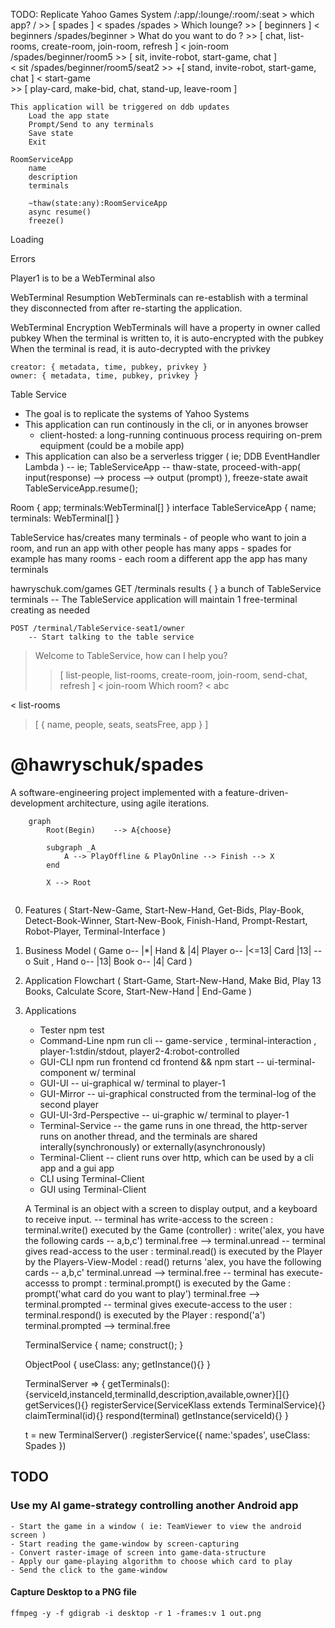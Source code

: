 TODO:
    Replicate Yahoo Games System                                                            /:app/:lounge/:room/:seat
        > which app?                                                                        /
        >> [ spades ]
        < spades                                                                            /spades
        > Which lounge?
        >> [ beginners ]
        < beginners                                                                         /spades/beginner
        > What do you want to do ?
        >> [ chat, list-rooms, create-room, join-room, refresh ]
        < join-room                                                                         /spades/beginner/room5
        >> [ sit, invite-robot, start-game, chat ]                                          
        < sit                                                                               /spades/beginner/room5/seat2
        >> +[ stand, invite-robot, start-game, chat ]
        < start-game                                                                        
        >> [ play-card, make-bid, chat, stand-up, leave-room ]
    
    This application will be triggered on ddb updates 
        Load the app state
        Prompt/Send to any terminals
        Save state
        Exit
    
    RoomServiceApp
        name
        description
        terminals

        ~thaw(state:any):RoomServiceApp
        async resume()
        freeze()
    
Loading

Errors

Player1 is to be a WebTerminal also

WebTerminal Resumption
    WebTerminals can re-establish with a terminal they disconnected from after re-starting the application.

WebTerminal Encryption
    WebTerminals will have a property in owner called pubkey
    When the terminal is written to, it is auto-encrypted with the pubkey
    When the terminal is read, it is auto-decrypted with the privkey

    creator: { metadata, time, pubkey, privkey }
    owner: { metadata, time, pubkey, privkey }

Table Service
- The goal is to replicate the systems of Yahoo Systems
- This application can run continously in the cli, or in anyones browser
    - client-hosted: a long-running continuous process requiring on-prem equipment (could be a mobile app)
- This application can also be a serverless trigger ( ie; DDB EventHandler Lambda )
    -- ie; TableServiceApp 
        -- thaw-state, proceed-with-app( input(response) --> process --> output (prompt) ), freeze-state
        await TableServiceApp.resume();

Room { app; terminals:WebTerminal[] }
interface TableServiceApp { name; terminals: WebTerminal[] }

TableService
    has/creates many terminals - of people who want to join a room, and run an app with other people
    has many apps - spades for example
    has many rooms - each room a different app
    the app has many terminals


hawryschuk.com/games
    GET /terminals
        results { } a bunch of TableService terminals
        -- The TableService application will maintain 1 free-terminal creating as needed
    
    POST /terminal/TableService-seat1/owner
        -- Start talking to the table service

> Welcome to TableService, how can I help you?
>> [ list-people, list-rooms, create-room, join-room, send-chat, refresh ]
< join-room
>  Which room?
< abc

< list-rooms
> [ { name, people, seats, seatsFree, app } ]



# @hawryschuk/spades
A software-engineering project implemented with a feature-driven-development architecture, using agile iterations.

```mermaid
    graph
        Root(Begin)    --> A{choose}

        subgraph _A
            A --> PlayOffline & PlayOnline --> Finish --> X
        end

        X --> Root
    
```

0) Features                 ( Start-New-Game, Start-New-Hand, Get-Bids, Play-Book, Detect-Book-Winner, Start-New-Book, Finish-Hand, Prompt-Restart, Robot-Player, Terminal-Interface )
1) Business Model           ( Game o-- |*| Hand & |4| Player o-- |<=13| Card |13| --o Suit , Hand o-- |13| Book o-- |4| Card )
2) Application Flowchart    ( Start-Game, Start-New-Hand, Make Bid, Play 13 Books, Calculate Score, Start-New-Hand | End-Game )
3) Applications
    - Tester                npm test
    - Command-Line          npm run cli                                                 -- game-service , terminal-interaction , player-1:stdin/stdout, player2-4:robot-controlled
    - GUI-CLI               npm run frontend        cd frontend && npm start            -- ui-terminal-component w/ terminal
    - GUI-UI                                                                            -- ui-graphical w/ terminal to player-1
    - GUI-Mirror                                                                        -- ui-graphical constructed from the terminal-log of the second player
    - GUI-UI-3rd-Perspective                                                            -- ui-graphic w/ terminal to player-1
    - Terminal-Service      -- the game runs in one thread, the http-server runs on another thread, and the terminals are shared interally(synchronously) or externally(asynchronously)
    - Terminal-Client       -- client runs over http, which can be used by a cli app and a gui app
    - CLI using Terminal-Client
    - GUI using Terminal-Client

    A Terminal is an object with a screen to display output, and a keyboard to receive input.
        -- terminal has write-access to the screen      : terminal.write() executed by the Game (controller)                        : write('alex, you have the following cards -- a,b,c')                  terminal.free --> terminal.unread
        -- terminal gives read-access to the user       : terminal.read() is executed by the Player by the Players-View-Model       : read() returns 'alex, you have the following cards -- a,b,c'          terminal.unread --> terminal.free
        -- terminal has execute-accesss to prompt       : terminal.prompt() is executed by the Game                                 : prompt('what card do you want to play')                               terminal.free --> terminal.prompted
        -- terminal gives execute-access to the user    : terminal.respond() is executed by the Player                              : respond('a')                                                          terminal.prompted --> terminal.free

    TerminalService {
        name; construct();
    }

    ObjectPool {
        useClass: any;
        getInstance(){}
    }

    TerminalServer => {
        getTerminals():{serviceId,instanceId,terminalId,description,available,owner}[]{}
        getServices(){}
        registerService(ServiceKlass extends TerminalService){}
        claimTerminal(id){}
        respond(terminal)
        getInstance(serviceId){}
    }

    t = new TerminalServer()
        .registerService({ name:'spades', useClass: Spades })
    
## TODO

### Use my AI game-strategy controlling another Android app
    - Start the game in a window ( ie: TeamViewer to view the android screen )
    - Start reading the game-window by screen-capturing
    - Convert raster-image of screen into game-data-structure
    - Apply our game-playing algorithm to choose which card to play
    - Send the click to the game-window

#### Capture Desktop to a PNG file
    ffmpeg -y -f gdigrab -i desktop -r 1 -frames:v 1 out.png